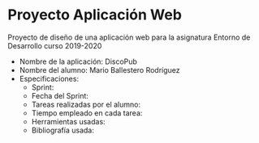 # Proyecto Aplicación Web

Proyecto de diseño de una aplicación web para la asignatura Entorno de Desarrollo curso 2019-2020

* Nombre de la aplicación: DiscoPub
* Nombre del alumno: Mario Ballestero Rodríguez
* Especificaciones:
  * Sprint: 
  * Fecha del Sprint: 
  * Tareas realizadas por el alumno:
  * Tiempo empleado en cada tarea:
  * Herramientas usadas:
  * Bibliografía usada:

